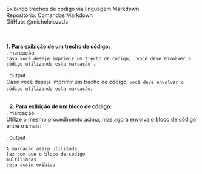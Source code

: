 Exibindo trechos de código via linguagem Markdown      
Repositório: Comandos Markdown  
GitHub: @michelelozada  
&nbsp;
     
&nbsp;    
**1. Para exibição de um trecho de código:**  
. marcação  
``Caso você deseje imprimir um trecho de código, `você deve envolver o código utilizando esta marcação`.``    

. output  
Caso você deseje imprimir um trecho de código, `você deve envolver o código utilizando esta marcação`.  
&nbsp;
     
&nbsp; 
**2. Para exibição de um bloco de código:**  
. marcação    
Utilize o mesmo procedimento acima, mas agora envolva o bloco de código entre o sinais: ```  

. output    
````
A marcação assim utilizada
faz com que o bloco de código
multilinhas
seja assim exibido
````